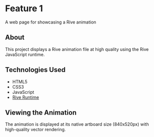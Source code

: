 # Feature 1

A web page for showcasing a Rive animation

## About

This project displays a Rive animation file at high quality using the Rive JavaScript runtime.

## Technologies Used

- HTML5
- CSS3
- JavaScript
- [Rive Runtime](https://rive.app)

## Viewing the Animation

The animation is displayed at its native artboard size (840x520px) with high-quality vector rendering.
